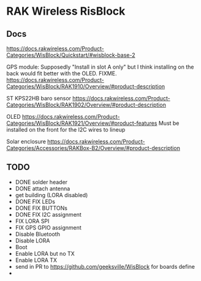 # RAK Wireless RisBlock

## Docs

https://docs.rakwireless.com/Product-Categories/WisBlock/Quickstart/#wisblock-base-2

GPS module:
Supposedly "Install in slot A only" but I think installing on the back would fit better with the OLED.  FIXME.
https://docs.rakwireless.com/Product-Categories/WisBlock/RAK1910/Overview/#product-description

ST KPS22HB
baro sensor
https://docs.rakwireless.com/Product-Categories/WisBlock/RAK1902/Overview/#product-description

OLED
https://docs.rakwireless.com/Product-Categories/WisBlock/RAK1921/Overview/#product-features
Must be installed on the front for the I2C wires to lineup

Solar enclosure
https://docs.rakwireless.com/Product-Categories/Accessories/RAKBox-B2/Overview/#product-description

## TODO

* DONE solder header
* DONE attach antenna
* get building (LORA disabled)
* DONE FIX LEDs
* DONE FIX BUTTONs
* DONE FIX I2C assignment
* FIX LORA SPI
* FIX GPS GPIO assignment
* Disable Bluetooth
* Disable LORA
* Boot
* Enable LORA but no TX
* Enable LORA TX
* send in PR to https://github.com/geeksville/WisBlock for boards define
* 